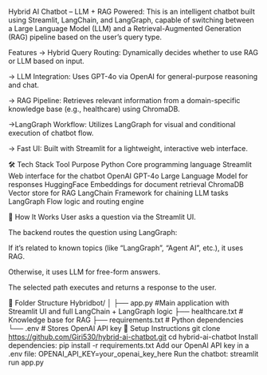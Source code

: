 Hybrid AI Chatbot – LLM + RAG Powered:
This is an intelligent chatbot built using Streamlit, LangChain, and LangGraph, capable of switching between a Large Language Model (LLM) and a Retrieval-Augmented Generation (RAG) pipeline based on the user’s query type.

Features
-> Hybrid Query Routing: Dynamically decides whether to use RAG or LLM based on input.

-> LLM Integration: Uses GPT-4o via OpenAI for general-purpose reasoning and chat.

-> RAG Pipeline: Retrieves relevant information from a domain-specific knowledge base (e.g., healthcare) using ChromaDB.

->LangGraph Workflow: Utilizes LangGraph for visual and conditional execution of chatbot flow.

-> Fast UI: Built with Streamlit for a lightweight, interactive web interface.

🛠️ Tech Stack
Tool	Purpose
Python	Core programming language
Streamlit	Web interface for the chatbot
OpenAI GPT-4o	Large Language Model for responses
HuggingFace	Embeddings for document retrieval
ChromaDB	Vector store for RAG
LangChain	Framework for chaining LLM tasks
LangGraph	Flow logic and routing engine

🚀 How It Works
User asks a question via the Streamlit UI.

The backend routes the question using LangGraph:

If it’s related to known topics (like “LangGraph”, “Agent AI”, etc.), it uses RAG.

Otherwise, it uses LLM for free-form answers.

The selected path executes and returns a response to the user.

📂 Folder Structure
Hybridbot/
│
├── app.py             #Main application with Streamlit UI and full LangChain + LangGraph logic
├── healthcare.txt     # Knowledge base for RAG
├── requirements.txt   # Python dependencies
└── .env               # Stores OpenAI API key
📄 Setup Instructions
git clone https://github.com/Giri530/hybrid-ai-chatbot.git
cd hybrid-ai-chatbot
Install dependencies:
pip install -r requirements.txt
Add our OpenAI API key in a .env file:
OPENAI_API_KEY=your_openai_key_here
Run the chatbot:
streamlit run app.py
